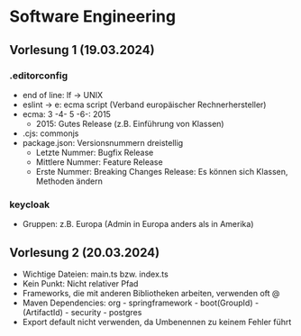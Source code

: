 # Software Engineering

## Vorlesung 1 (19.03.2024)

### .editorconfig

- end of line: lf -> UNIX
- eslint -> e: ecma script (Verband europäischer Rechnerhersteller)
- ecma: 3 -4- 5 -6-: 2015
  - 2015: Gutes Release (z.B. Einführung von Klassen)
- .cjs: commonjs
- package.json: Versionsnummern dreistellig
  - Letzte Nummer: Bugfix Release
  - Mittlere Nummer: Feature Release
  - Erste Nummer: Breaking Changes Release: Es können sich Klassen, Methoden ändern

### keycloak

- Gruppen: z.B. Europa (Admin in Europa anders als in Amerika)

## Vorlesung 2 (20.03.2024)

- Wichtige Dateien: main.ts bzw. index.ts
- Kein Punkt: Nicht relativer Pfad
- Frameworks, die mit anderen Bibliotheken arbeiten, verwenden oft @<package>
- Maven Dependencies: org - springframework - boot(GroupId) - <package>(ArtifactId)
                                            - security
                          - postgres
- Export default nicht verwenden, da Umbenennen zu keinem Fehler führt

